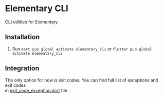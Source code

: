 # Elementary CLI
CLI utilities for Elementary

## Installation
1. Run `dart pub global activate elementary_cli` or `flutter pub global activate elementary_cli`

## Integration
The only option for now is exit codes. You can find full list of exceptions and exit codes  
in [exit_code_exception.dart](lib/exit_code_exception.dart) file.
